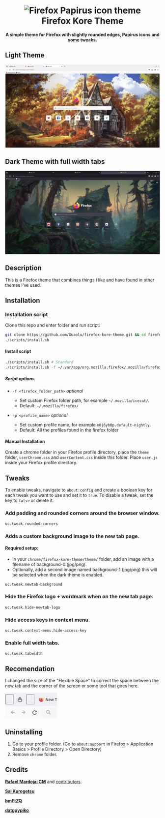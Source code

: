 <h1 align="center">
	<img src="logo.png" alt="Firefox Papirus icon theme" width="96" height="96"/><br>
 Firefox Kore Theme
</h1>

<p align="center"><strong>A simple theme for Firefox with slightly rounded edges, Papirus icons and some tweaks.</strong></p>

## Light Theme
![Light Theme](preview1.png)

## Dark Theme with full width tabs
![Dark Theme](preview2.png)

## Description

This is a Firefox theme that combines things I like and have found in other themes I've used.


## Installation

### Installation script

Clone this repo and enter folder and run script:

```sh
git clone https://github.com/Xuaolu/firefox-kore-theme.git && cd firefox-kore-theme
./scripts/install.sh
```

#### Install script

```sh
./scripts/install.sh # Standard
./scripts/install.sh -f ~/.var/app/org.mozilla.firefox/.mozilla/firefox # Flatpak
```

##### Script options

- `-f <firefox_folder_path>` *optional*
    - Set custom Firefox folder path, for example `~/.mozilla/icecat/`.
    - Default: `~/.mozilla/firefox/`

- `-p <profile_name>` *optional*
    - Set custom profile name, for example `e0j6yb0p.default-nightly`.
    - Default: All the profiles found in the firefox folder


#### Manual Installation
Create a chrome folder in your Firefox profile directory, place the `theme` folder, `userChrome.css` and `userContent.css` inside this folder. Place `user.js` inside your Firefox profile directory.

## Tweaks
To enable tweaks, navigate to `about:config` and create a boolean key for each tweak you want to use and set it to `true`.
To disable a tweak, set the key to `false` or delete it.
### Add padding and rounded corners around the browser window.
```
uc.tweak.rounded-corners
```
### Adds a custom background image to the new tab page.

#### Required setup:
* In your `chrome/firefox-kore-theme/theme/` folder, add an image with a filename of background-0.(jpg/png).
* Optionally, add a second image named background-1.(jpg/png) this will be selected when the dark theme is enabled.
```
uc.tweak.newtab-background
```

### Hide the Firefox logo + wordmark when on the new tab page.
```
uc.tweak.hide-newtab-logo
```

### Hide access keys in context menu.
```
uc.tweak.context-menu.hide-access-key
```

### Enable full width tabs.
```
uc.tweak.tabwidth
```


## Recomendation
I changed the size of the "Flexible Space" to correct the space between the new tab and the corner of the screen or some tool that goes here.

![](flexspace.png)


## Uninstalling

1. Go to your profile folder. (Go to `about:support` in Firefox > Application Basics > Profile Directory > Open Directory)
2. Remove `chrome` folder.


## Credits
**[Rafael Mardojai CM](https://github.com/rafaelmardojai/firefox-gnome-theme)** and [contributors](https://github.com/rafaelmardojai/firefox-gnome-theme/graphs/contributors). 

**[Sai Kurogetsu](https://github.com/kurogetsusai/firefox-gnome-theme)**

**[bmFtZQ](https://github.com/bmFtZQ/edge-frfox)**

**[datguypiko](https://github.com/datguypiko/Firefox-Mod-Blur)**
